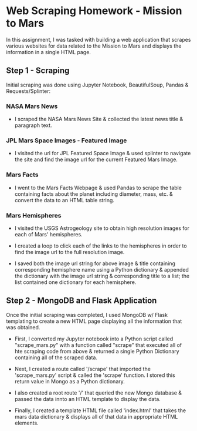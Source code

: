 # Web Scraping Homework - Mission to Mars

In this assignment, I was tasked with building a web application that scrapes various websites for data related to the Mission to Mars and displays the information in a single HTML page.


## Step 1 - Scraping

Initial scraping was done using Jupyter Notebook, BeautifulSoup, Pandas & Requests/Splinter:

### NASA Mars News
* I scraped the NASA Mars News Site & collected the latest news title & paragraph text.

### JPL Mars Space Images - Featured Image

* I visited the url for JPL Featured Space Image & used splinter to navigate the site and find the image url for the current Featured Mars Image.


### Mars Facts

* I went to the Mars Facts Webpage & used Pandas to scrape the table containing facts about the planet including diameter, mass, etc. & convert the data to an HTML table string.

### Mars Hemispheres

* I visited the USGS Astrogeology site to obtain high resolution images for each of Mars' hemispheres.

* I created a loop to click each of the links to the hemispheres in order to find the image url to the full resolution image.

* I saved both the image url string for above image & title containing corresponding hemisphere name using a Python dictionary & appended the dictionary with the image url string & corresponding title to a list; the list contained one dictionary for each hemisphere.

## Step 2 - MongoDB and Flask Application

Once the initial scraping was completed, I used MongoDB w/ Flask templating to create a new HTML page displaying all the information that was obtained.

* First, I converted my Jupyter notebook into a Python script called "scrape_mars.py" with a function called "scrape" that executed all of hte scraping code from above & returned a single Python Dictionary containing all of the scraped data.

* Next, I created a route called '/scrape' that imported the 'scrape_mars.py' script & called the 'scrape' function.  I stored this return value in Mongo as a Python dictionary.

* I also created a root route '/' that queried the new Mongo database & passed the data innto an HTML template to display the data.

* Finally, I created a template HTML file called 'index.html' that takes the mars data dictionary & displays all of that data in appropriate HTML elements.

